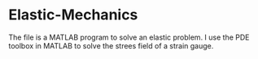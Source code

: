 # Elastic-Mechanics
The file is a MATLAB program to solve an elastic problem. I use the PDE toolbox in MATLAB to solve the strees field of a strain gauge.
